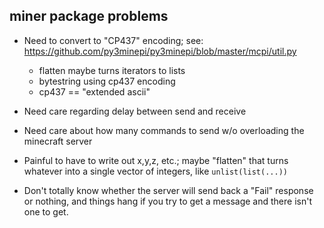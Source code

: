 ## miner package problems

- Need to convert to "CP437" encoding; see:
  <https://github.com/py3minepi/py3minepi/blob/master/mcpi/util.py>

  - flatten maybe turns iterators to lists
  - bytestring using cp437 encoding
  - cp437 == "extended ascii"

- Need care regarding delay between send and receive

- Need care about how many commands to send w/o overloading the
  minecraft server

- Painful to have to write out x,y,z, etc.; maybe "flatten" that turns
  whatever into a single vector of integers, like `unlist(list(...))`

- Don't totally know whether the server will send back a "Fail"
  response or nothing, and things hang if you try to get a message and
  there isn't one to get.

